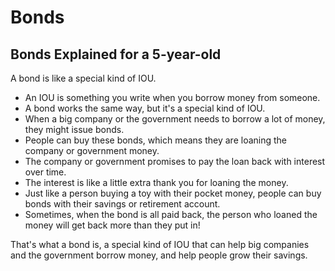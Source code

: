# Bonds

## Bonds Explained for a 5-year-old

A bond is like a special kind of IOU. 

* An IOU is something you write when you borrow money from someone. 
* A bond works the same way, but it's a special kind of IOU. 
* When a big company or the government needs to borrow a lot of money, they might issue bonds. 
* People can buy these bonds, which means they are loaning the company or government money. 
* The company or government promises to pay the loan back with interest over time. 
* The interest is like a little extra thank you for loaning the money. 
* Just like a person buying a toy with their pocket money, people can buy bonds with their savings or retirement account. 
* Sometimes, when the bond is all paid back, the person who loaned the money will get back more than they put in! 

That's what a bond is, a special kind of IOU that can help big companies and the government borrow money, and help people grow their savings.
